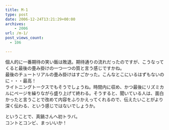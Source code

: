 ```yaml
---
title: M-1
type: post
date: 2006-12-24T13:21:29+00:00
archives:
    - 2006
url: /m-1/
post_views_count:
  - 106

---
```

個人的に一番期待の笑い飯は敗退。期待通りの流れだったのですが、こうなってくると最後の畳み掛けの一つ一つの質と言う感じですかね。  
最後のチュートリアルの畳み掛けはすごかった。こんなとこにいるはずもないのに・・・最高！  
ライトニングトークスでもそうでしょうね。時間内に収め、かつ最後にリズミカルにページを繰りながら盛り上げて終わる。そうすると、聞いている人は、面白かったと言うことで改めて内容をふりかえってくれるので、伝えたいことがより深く伝わる、という感じではないでしょうか。 

ということで、真鍋さんへ初トラバ。  
コントとコンビ、まっいいか！